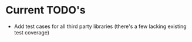# Current TODO's

* Add test cases for all third party libraries (there's a few lacking existing test coverage)